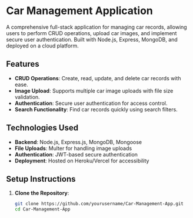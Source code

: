 # Car Management Application

A comprehensive full-stack application for managing car records, allowing users to perform CRUD operations, upload car images, and implement secure user authentication. Built with Node.js, Express, MongoDB, and deployed on a cloud platform.

## Features

- **CRUD Operations**: Create, read, update, and delete car records with ease.
- **Image Upload**: Supports multiple car image uploads with file size validation.
- **Authentication**: Secure user authentication for access control.
- **Search Functionality**: Find car records quickly using search filters.

## Technologies Used

- **Backend**: Node.js, Express.js, MongoDB, Mongoose
- **File Uploads**: Multer for handling image uploads
- **Authentication**: JWT-based secure authentication
- **Deployment**: Hosted on Heroku/Vercel for accessibility

## Setup Instructions

1. **Clone the Repository**:
   ```bash
   git clone https://github.com/yourusername/Car-Management-App.git
   cd Car-Management-App
